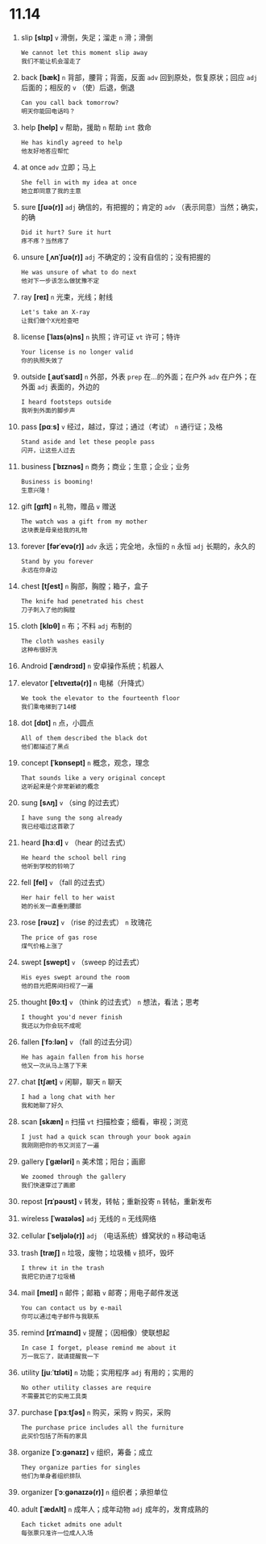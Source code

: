 # 11.14

1. slip **[slɪp]** `v` 滑倒，失足；溜走 `n` 滑；滑倒

   ```
   We cannot let this moment slip away
   我们不能让机会溜走了
   ```

2. back **[bæk]** `n` 背部，腰背；背面，反面 `adv` 回到原处，恢复原状；回应 `adj` 后面的；相反的 `v` （使）后退，倒退

   ```
   Can you call back tomorrow?
   明天你能回电话吗？
   ```

3. help **[help]** `v` 帮助，援助 `n` 帮助 `int` 救命

   ```
   He has kindly agreed to help
   他友好地答应帮忙
   ```

4. at once `adv` 立即；马上

   ```
   She fell in with my idea at once
   她立即同意了我的主意
   ```

5. sure **[ʃʊə(r)]** `adj` 确信的，有把握的；肯定的 `adv` （表示同意）当然；确实，的确

   ```
   Did it hurt? Sure it hurt
   疼不疼？当然疼了
   ```

6. unsure **[ˌʌnˈʃʊə(r)]** `adj` 不确定的；没有自信的；没有把握的

   ```
   He was unsure of what to do next
   他对下一步该怎么做犹豫不定
   ```

7. ray **[reɪ]** `n` 光束，光线；射线

   ```
   Let's take an X-ray
   让我们做个X光检查吧
   ```

8. license **[ˈlaɪs(ə)ns]** `n` 执照；许可证 `vt` 许可；特许

   ```
   Your license is no longer valid
   你的执照失效了
   ```

9. outside **[ˌaʊtˈsaɪd]** `n` 外部，外表 `prep` 在...的外面；在户外 `adv` 在户外；在外面 `adj` 表面的，外边的

   ```
   I heard footsteps outside
   我听到外面的脚步声
   ```

10. pass **[pɑːs]** `v` 经过，越过，穿过；通过（考试） `n` 通行证；及格

    ```
    Stand aside and let these people pass
    闪开，让这些人过去
    ```

11. business **[ˈbɪznəs]** `n` 商务；商业；生意；企业；业务

    ```
    Business is booming!
    生意兴隆！
    ```

12. gift **[ɡɪft]** `n` 礼物，赠品 `v` 赠送

    ```
    The watch was a gift from my mother
    这块表是母亲给我的礼物
    ```

13. forever **[fərˈevə(r)]** `adv` 永远；完全地，永恒的 `n` 永恒 `adj` 长期的，永久的

    ```
    Stand by you forever
    永远在你身边
    ```

14. chest **[tʃest]** `n` 胸部，胸膛；箱子，盒子

    ```
    The knife had penetrated his chest
    刀子刺入了他的胸膛
    ```

15. cloth **[klɒθ]** `n` 布；不料 `adj` 布制的

    ```
    The cloth washes easily
    这种布很好洗
    ```

16. Android **[ˈændrɔɪd]** `n` 安卓操作系统；机器人

17. elevator **[ˈelɪveɪtə(r)]** `n` 电梯（升降式）

    ```
    We took the elevator to the fourteenth floor
    我们乘电梯到了14楼
    ```

18. dot **[dɒt]** `n` 点，小圆点

    ```
    All of them described the black dot
    他们都描述了黑点
    ```

19. concept **[ˈkɒnsept]** `n` 概念，观念，理念

    ```
    That sounds like a very original concept
    这听起来是个非常新颖的概念
    ```

20. sung **[sʌŋ]** `v` （sing 的过去式）

    ```
    I have sung the song already
    我已经唱过这首歌了
    ```

21. heard **[hɜːd]** `v` （hear 的过去式）

    ```
    He heard the school bell ring
    他听到学校的铃响了
    ```

22. fell **[fel]** `v` （fall 的过去式）

    ```
    Her hair fell to her waist
    她的长发一直垂到腰部
    ```

23. rose **[rəʊz]** `v` （rise 的过去式） `n` 玫瑰花

    ```
    The price of gas rose
    煤气价格上涨了
    ```

24. swept **[swept]** `v` （sweep 的过去式）

    ```
    His eyes swept around the room
    他的目光把房间扫视了一遍
    ```

25. thought **[θɔːt]** `v` （think 的过去式） `n` 想法，看法；思考

    ```
    I thought you'd never finish
    我还以为你会玩不成呢
    ```

26. fallen **[ˈfɔːlən]** `v` （fall 的过去分词）

    ```
    He has again fallen from his horse
    他又一次从马上落了下来
    ```

27. chat **[tʃæt]** `v` 闲聊，聊天 `n` 聊天

    ```
    I had a long chat with her
    我和她聊了好久
    ```

28. scan **[skæn]** `n` 扫描 `vt` 扫描检查；细看，审视；浏览

    ```
    I just had a quick scan through your book again
    我刚刚把你的书又浏览了一遍
    ```

29. gallery **[ˈɡæləri]** `n` 美术馆；阳台；画廊

    ```
    We zoomed through the gallery
    我们快速穿过了画廊
    ```

30. repost **[rɪˈpəʊst]** `v` 转发，转帖；重新投寄 `n` 转帖，重新发布

31. wireless **[ˈwaɪələs]** `adj` 无线的 `n` 无线网络

32. cellular **[ˈseljələ(r)]** `adj` （电话系统）蜂窝状的 `n` 移动电话

33. trash **[træʃ]** `n` 垃圾，废物；垃圾桶 `v` 损坏，毁坏

    ```
    I threw it in the trash
    我把它扔进了垃圾桶
    ```

34. mail **[meɪl]** `n` 邮件；邮箱 `v` 邮寄；用电子邮件发送

    ```
    You can contact us by e-mail
    你可以通过电子邮件与我联系
    ```

35. remind **[rɪˈmaɪnd]** `v` 提醒；（因相像）使联想起

    ```
    In case I forget, please remind me about it
    万一我忘了，就请提醒我一下
    ```

36. utility **[juːˈtɪləti]** `n` 功能；实用程序 `adj` 有用的；实用的

    ```
    No other utility classes are require
    不需要其它的实用工具类
    ```

37. purchase **[ˈpɜːtʃəs]** `n` 购买，采购 `v` 购买，采购

    ```
    The purchase price includes all the furniture
    此买价包括了所有的家具
    ```

38. organize **[ˈɔːɡənaɪz]** `v` 组织，筹备；成立

    ```
    They organize parties for singles
    他们为单身者组织排队
    ```

39. organizer **[ˈɔːɡənaɪzə(r)]** `n` 组织者；承担单位

40. adult **[ˈædʌlt]** `n` 成年人；成年动物 `adj` 成年的，发育成熟的

    ```
    Each ticket admits one adult
    每张票只准许一位成人入场
    ```
